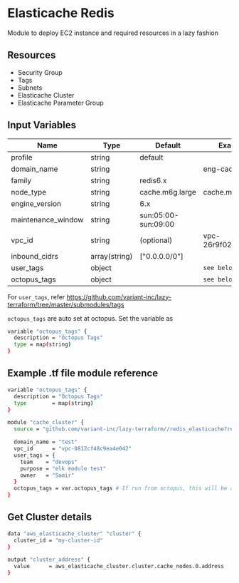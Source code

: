 # Elasticache Redis

Module to deploy EC2 instance and required resources in a lazy fashion

## Resources

- Security Group
- Tags
- Subnets
- Elasticache Cluster
- Elasticache Parameter Group

## Input Variables

 | Name               | Type          | Default             | Example           |
 | ------------------ | ------------- | ------------------- | ----------------- |
 | profile            | string        | default             |                   |
 | domain_name        | string        |                     | eng-cache         |
 | family             | string        | redis6.x            |                   |
 | node_type          | string        | cache.m6g.large     | cache.m6g.xlarge  |
 | engine_version     | string        | 6.x                 |                   |
 | maintenance_window | string        | sun:05:00-sun:09:00 |                   |
 | vpc_id             | string        | (optional)          | vpc-26r9f023fh2f3 |
 | inbound_cidrs      | array(string) | ["0.0.0.0/0"]       |                   |
 | user_tags          | object        |                     | `see below`       |
 | octopus_tags       | object        |                     | `see below`       |

For `user_tags`, refer <https://github.com/variant-inc/lazy-terraform/tree/master/submodules/tags>

`octopus_tags` are auto set at octopus. Set the variable as

```bash
variable "octopus_tags" {
  description = "Octopus Tags"
  type = map(string)
}
```

## Example .tf file module reference

```bash
variable "octopus_tags" {
  description = "Octopus Tags"
  type        = map(string)
}

module "cache_cluster" {
  source = "github.com/variant-inc/lazy-terraform//redis_elasticache?ref=v1"

  domain_name = "test"
  vpc_id      = "vpc-0812cf48c9ea4e042"
  user_tags = {
    team    = "devops"
    purpose = "elk module test"
    owner   = "Samir"
  }
  octopus_tags = var.octopus_tags # If run from octopus, this will be auto populated
}
```

## Get Cluster details

```bash
data "aws_elasticache_cluster" "cluster" {
  cluster_id = "my-cluster-id"
}

output "cluster_address" {
  value      = aws_elasticache_cluster.cluster.cache_nodes.0.address
}
```
